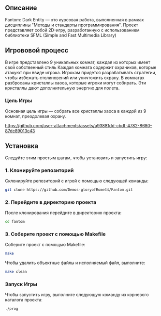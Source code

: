 ## Описание

Fantom: Dark Entity — это курсовая работа, выполненная в рамках дисциплины "Методы и стандарты программирования". 
Проект представляет собой 2D-игру, разработанную с использованием библиотеки SFML (Simple and Fast Multimedia Library)

## Игрововой процесс 
В игре представлено 9 уникальных комнат, каждая из которых имеет свой собственный стиль
Каждая комната содержит охраников, которые атакуют при ввиде игрока. Игрокам придется разрабатывать стратегии, чтобы избежать столкновений или уничтожить охрану.
В комнатах разбросаны кристаллы хаоса, которые игроки могут собирать. Эти кристаллы дают дополнительную энергию для полета.
### Цель Игры
Основная цель игры — собрать все кристаллы хаоса в каждой из 9 комнат, преодолевая охрану.

https://github.com/user-attachments/assets/a93881dd-cbdf-4782-8680-87dc89013c43


## Установка

Следуйте этим простым шагам, чтобы установить и запустить игру:

### 1. Клонируйте репозиторий

Склонируйте репозиторий с игрой с помощью следующей команды:

```bash
git clone https://github.com/Demos-gloryofRome44/Fantom.git
```

### 2. Перейдите в директорию проекта

После клонирования перейдите в директорию проекта:

```bash
cd fantom
```

### 3. Соберите проект с помощью Makefile

Соберите проект с помощью Makefile:
```bash
make
```
Чтобы удалить объектные файлы и исполняемый файл, выполните:
```bash
make clean
```

### Запуск Игры
Чтобы запустить игру, выполните следующую команду из корневого каталога проекта:
```bash
./prog
```
